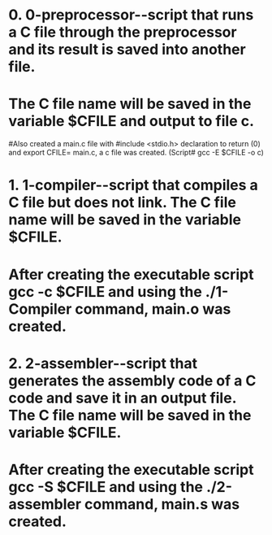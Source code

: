 # 0. 0-preprocessor--script that runs a C file through the preprocessor and its result is saved into another file. 
# The C file name will be saved in the variable $CFILE and output to file c. 
#Also created a main.c file with #include <stdio.h> declaration to return (0) and export CFILE= main.c,  a c file was created.  (Script#  gcc -E $CFILE -o c) 
 
# 1. 1-compiler--script that compiles a C file but does not link. The C file name will be saved in the variable $CFILE. 
# After creating the executable script gcc -c $CFILE and using the ./1-Compiler command, main.o was created. 

# 2. 2-assembler--script that generates the assembly code of a C code and save it in an output file. The C file name will be saved in the variable $CFILE.
# After creating the executable script gcc -S $CFILE and using the ./2-assembler command, main.s was created.

